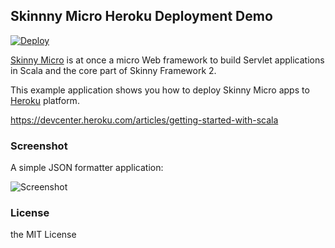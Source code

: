 ## Skinnny Micro Heroku Deployment Demo

[![Deploy](https://www.herokucdn.com/deploy/button.png)](https://heroku.com/deploy)

[Skinny Micro](https://github.com/skinny-framework/skinny-micro) is at once a micro Web framework to build Servlet applications in Scala and the core part of Skinny Framework 2.

This example application shows you how to deploy Skinny Micro apps to [Heroku](https://www.heroku.com/) platform.

https://devcenter.heroku.com/articles/getting-started-with-scala

### Screenshot

A simple JSON formatter application:

![Screenshot](https://raw.githubusercontent.com/skinny-framework/skinny-micro-heroku-example/master/screenshot.png)

### License 

the MIT License

